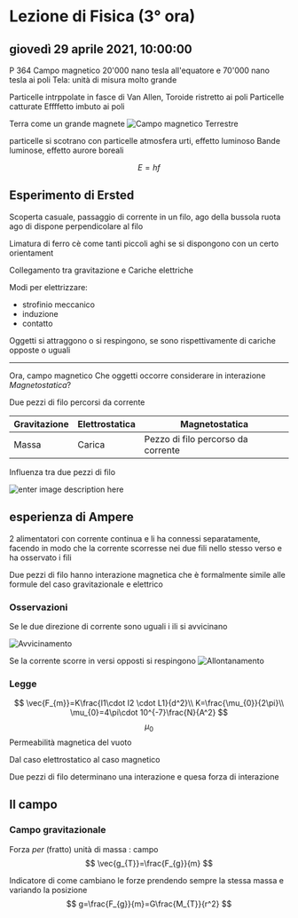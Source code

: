 # Lezione di Fisica (3° ora)

## giovedì 29 aprile 2021, 10:00:00
P 364
Campo magnetico 
20'000 nano tesla all'equatore
e 70'000 nano tesla ai poli
Tela: unità di misura molto grande

Particelle intrppolate in fasce di Van Allen, Toroide ristretto ai poli
Particelle catturate
Effffetto imbuto ai poli

Terra come un grande magnete
![Campo magnetico Terrestre](https://i.imgur.com/BDIYt7b.jpg)

particelle si scotrano con particelle atmosfera
urti, effetto luminoso
Bande luminose, effetto aurore boreali

$$
E=hf
$$
## Esperimento di Ersted
Scoperta casuale, passaggio di corrente in un filo, ago della bussola ruota
ago di dispone perpendicolare al filo

Limatura di ferro cè come tanti piccoli aghi se si dispongono con un certo orientament

Collegamento tra gravitazione e Cariche elettriche


Modi per elettrizzare:
* strofinio meccanico
* induzione
* contatto

Oggetti si attraggono o si respingono, se sono rispettivamente di cariche opposte  o uguali

---

Ora, campo magnetico
Che oggetti occorre considerare in interazione *Magnetostatica*?

Due pezzi di filo percorsi da corrente

|Gravitazione|Elettrostatica|Magnetostatica|
|---------------|-----------|--------------|
|Massa|Carica|Pezzo di filo percorso da corrente|


Influenza tra due pezzi di filo

![enter image description here](https://i.imgur.com/hHHbyiu.jpg)

## esperienza di Ampere
2 alimentatori con corrente continua e li ha connessi separatamente, facendo in modo che la corrente scorresse nei due fili nello stesso verso e ha osservato i fili

Due pezzi di filo hanno interazione magnetica che è formalmente simile alle formule del caso gravitazionale e elettrico

### Osservazioni

Se le due direzione di corrente sono uguali i ili si avvicinano

![Avvicinamento](https://i.imgur.com/jVDCmEk.jpg)

Se la corrente scorre in versi opposti si respingono
![Allontanamento](https://i.imgur.com/WHVDm0P.jpg)

### Legge
$$
\vec{F_{m}}=K\frac{I1\cdot I2 \cdot L1}{d^2}\\
K=\frac{\mu_{0}}{2\pi}\\
\mu_{0}=4\pi\cdot 10^{-7}\frac{N}{A^2}
$$
$$\mu_{0}
$$
Permeabilità magnetica del vuoto


Dal caso elettrostatico al caso magnetico

Due pezzi di filo determinano una interazione e quesa forza di interazione 
## Il campo
### Campo gravitazionale
Forza *per* (fratto) unità di massa : campo
$$
\vec{g_{T}}=\frac{F_{g}}{m}
$$

Indicatore di come cambiano le forze prendendo sempre la stessa massa e variando la posizione
$$
g=\frac{F_{g}}{m}=G\frac{M_{T}}{r^2}
$$

<!--stackedit_data:
eyJoaXN0b3J5IjpbMzk5Mjc3MjY4LC0xNjE1NjgzNzkwLC0xOD
kyNzE3NzYwLC0xODE2NzQ4ODEyLDIwNDAzMzIwODksLTExODky
ODE0NCwxODc3NDIzODExLC0xNjk3MTk2MTc3LDE0MDM3NDUzMD
VdfQ==
-->